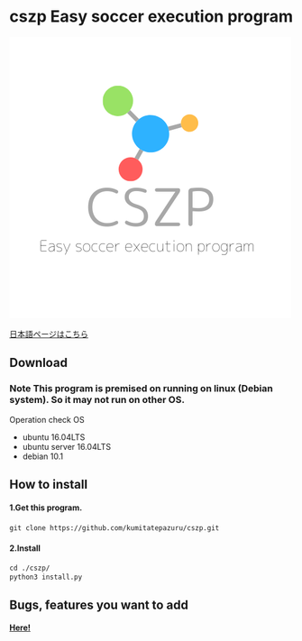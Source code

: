 # cszp Easy soccer execution program
![Logo](https://raw.githubusercontent.com/kumitatepazuru/cszp/master/logo.png)

[日本語ページはこちら](https://github.com/kumitatepazuru/cszp/blob/master/README_jp.md)

## Download
### Note This program is premised on running on linux (Debian system). So it may not run on other OS.
Operation check OS
- ubuntu 16.04LTS
- ubuntu server 16.04LTS
- debian 10.1

## How to install

#### 1.Get this program.
```git clone https://github.com/kumitatepazuru/cszp.git```
#### 2.Install
``` 
cd ./cszp/
python3 install.py
```
## Bugs, features you want to add
#### [Here!](https://github.com/kumitatepazuru/cszp/issues)
